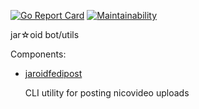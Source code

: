 [![Go Report Card](https://goreportcard.com/badge/github.com/eientei/jaroid)](https://goreportcard.com/report/github.com/eientei/jaroid)
[![Maintainability](https://api.codeclimate.com/v1/badges/4d27473561e4e9275040/maintainability)](https://codeclimate.com/github/eientei/jaroid/maintainability)

jar☆oid bot/utils

Components:

- [jaroidfedipost](README.jaroidfedipost.md)

  CLI utility for posting nicovideo uploads

